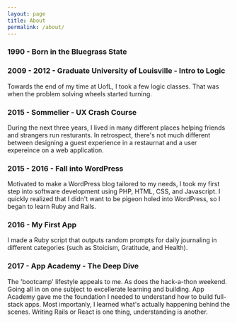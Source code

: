 ```yaml
--- 
layout: page
title: About
permalink: /about/
---
```


### 1990 - Born in the Bluegrass State


### 2009 - 2012 - Graduate University of Louisville - Intro to Logic
Towards the end of my time at UofL, I took a few logic classes. That was when the problem solving wheels started turning.

### 2015 - Sommelier - UX Crash Course 
During the next three years, I lived in many different places helping friends and strangers run resturants. In retrospect, there's not much different between designing a guest experience in a restaurnat and a user expereince on a web application.

### 2015 - 2016 - Fall into WordPress
Motivated to make a WordPress blog tailored to my needs, I took my first step into software development using PHP, HTML, CSS, and Javascript. I quickly realized that I didn't want to be pigeon holed into WordPress, so I began to learn Ruby and Rails. 

### 2016 - My First App 
I made a Ruby script that outputs random prompts for daily journaling in different categories (such as Stoicism, Gratitude, and Health).

### 2017 - App Academy - The Deep Dive
The 'bootcamp' lifestyle appeals to me. As does the hack-a-thon weekend. Going all in on one subject to excellerate learning and building. App Academy gave me the foundation I needed to understand how to build full-stack apps. Most importanly, I learned what's actually happening behind the scenes. Writing Rails or React is one thing, understanding is another.

